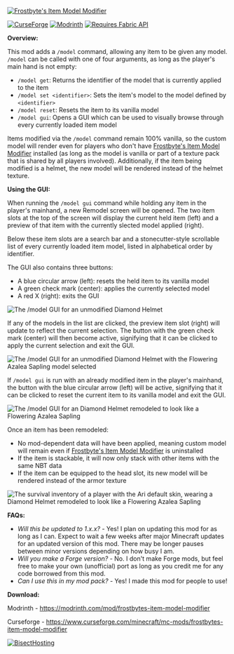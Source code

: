 [![Frostbyte's Item Model Modifier](https://github.com/user-attachments/assets/692713b2-8f4d-453a-b929-ac620778a534)](https://github.com/FrostbyteGames1/Frostbytes-Item-Model-Modifier)

[![CurseForge](https://cf.way2muchnoise.eu/short_------_downloads.svg)](https://www.curseforge.com/minecraft/mc-mods/frostbytes-item-model-modifier)
[![Modrinth](https://img.shields.io/modrinth/dt/--------?color=00AF5C&label=downloads&logo=modrinth)](https://modrinth.com/mod/frostbytes-item-model-modifier)
[![Requires Fabric API](https://img.shields.io/badge/Requires-Fabric%20API-dbd0b4?logo=data%3Aimage%2Fpng%3Bbase64%2CiVBORw0KGgoAAAANSUhEUgAAAfQAAAH0BAMAAAA5%2BMK5AAAAGFBMVEUAAADb0LTGvKW8spyuppSakn6Aem04NCogwuCRAAAAAXRSTlMAQObYZgAAAo1JREFUeNrt2zFOw0AQhlF3rg0FNbkBSpEakSMQcQPqBITm%2BnRIM4VHVkDG8L56m7ftvztIkiRJkiRJkiRJkrTJxsid0dHR0dHR0dHR0dHR0dHR0dHR0dHR0dHR0dHR0dHR0Ychcpcpdxc5dHR0dHR0dHR0dHR0dHR0dHR0dHR0dHR0dHR0dHT0r952ufspF7kzOjo6Ojo6Ojo6Ojo6Ojo6Ojo6Ojo6Ojo6Ojo6Ovpfpo%2BRa%2Fb0932uOY6Ojo6Ojo6Ojo6Ojo6Ojo6Ojo6Ojo6Ojo6Ojo6OvmF6P6BPpca2zz1MuSiho6Ojo6Ojo6Ojo6Ojo6Ojo6Ojo6Ojo6Ojo6Ojo6P%2FUnqUGlvzX73WvDyI%2Bc7o6Ojo6Ojo6Ojo6Ojo6Ojo6Ojo6Ojo6Ojo6Ojo6OvSx0q9qpvdfIV6iNxrCR0dHR0dHR0dHR0dHR0dHR0dHR0dHR0dHR0dHR19ZXrkLlcM6H23xdrQa0MJHR0dHR0dHR0dHR0dHR0dHR0dHR0dHR0dHR0dHf2H6WPkjrnHbx3Q7xv6wsEcHR0dHR0dHR0dHR0dHR0dHR0dHR0dHR0dHR0dHR19Lfop93zMTcvaL3s7MJTQ0dHR0dHR0dHR0dHR0dHR0dHR0dHR0dHR0dHR0Vv6qkXu45Q7lpbRD82Ajo6Ojo6Ojo6Ojo6Ojo6Ojo6Ojo6Ojo6Ojo6Ojo6%2BHfry%2Bb1exVOxdlR0dHR0dHR0dHR0dHR0dHR0dHR0dHR0dHR0dHR09Ja%2B4WL%2BKl4ih46Ojo6Ojo6Ojo6Ojo6Ojo6Ojo6Ojo6Ojo6Ojo6O%2Fi%2FptZhvKKGjo6Ojo6Ojo6Ojo6Ojo6Ojo6Ojo6Ojo6Ojo6Ojt3RJkiRJkiRJkiRJkjbRJ0KLYiuU9T5SAAAAAElFTkSuQmCC)](https://modrinth.com/mod/fabric-api)

**Overview:**

This mod adds a ```/model``` command, allowing any item to be given any model. ```/model``` can be called with one of four arguments, as long as the player's main hand is not empty:
- ```/model get```: Returns the identifier of the model that is currently applied to the item
- ```/model set <identifier>```: Sets the item's model to the model defined by ```<identifier>```
- ```/model reset```: Resets the item to its vanilla model
- ```/model gui```: Opens a GUI which can be used to visually browse through every currently loaded item model

Items modified via the ```/model``` command remain 100% vanilla, so the custom model will render even for players who don't have [Frostbyte's Item Model Modifier](https://github.com/FrostbyteGames1/Frostbytes-Item-Model-Modifier) installed (as long as the model is vanilla or part of a texture pack that is shared by all players involved). Additionally, if the item being modified is a helmet, the new model will be rendered instead of the helmet texture.

**Using the GUI:**

When running the ```/model gui``` command while holding any item in the player's mainhand, a new Remodel screen will be opened. The two item slots at the top of the screen will display the current held item (left) and a preview of that item with the currently slected model applied (right).

Below these item slots are a search bar and a stonecutter-style scrollable list of every currently loaded item model, listed in alphabetical order by identifier.

The GUI also contains three buttons:
- A blue circular arrow (left): resets the held item to its vanilla model
- A green check mark (center): applies the currently selected model
- A red X (right): exits the GUI

![The /model GUI for an unmodified Diamond Helmet](https://github.com/user-attachments/assets/b3bcdda5-6f3a-4573-a684-e9239cee66fc)

If any of the models in the list are clicked, the preview item slot (right) will update to reflect the current selection. The button with the green check mark (center) will then become active, signifying that it can be clicked to apply the current selection and exit the GUI.

![The /model GUI for an unmodified Diamond Helmet with the Flowering Azalea Sapling model selected](https://github.com/user-attachments/assets/584f1183-77d9-4140-9bda-32bf26c663be)

If ```/model gui``` is run with an already modified item in the player's mainhand, the button with the blue circular arrow (left) will be active, signifying that it can be clicked to reset the current item to its vanilla model and exit the GUI.

![The /model GUI for an Diamond Helmet remodeled to look like a Flowering Azalea Sapling](https://github.com/user-attachments/assets/78f99b5b-2e34-4980-acda-5daca29d4382)

Once an item has been remodeled:
- No mod-dependent data will have been applied, meaning custom model will remain even if [Frostbyte's Item Model Modifier](https://github.com/FrostbyteGames1/Frostbytes-Item-Model-Modifier) is uninstalled 
- If the item is stackable, it will now only stack with other items with the same NBT data
- If the item can be equipped to the head slot, its new model will be rendered instead of the armor texture

![The survival inventory of a player with the Ari default skin, wearing a Diamond Helmet remodeled to look like a Flowering Azalea Sapling](https://github.com/user-attachments/assets/f3e8cae3-f5d9-49be-8f60-c589163921af)

**FAQs:**

- *Will this be updated to 1.x.x?* - Yes! I plan on updating this mod for as long as I can. Expect to wait a few weeks after major Minecraft updates for an updated version of this mod. There may be longer pauses between minor versions depending on how busy I am.
- *Will you make a Forge version?* - No. I don't make Forge mods, but feel free to make your own (unofficial) port as long as you credit me for any code borrowed from this mod.
- *Can I use this in my mod pack?* - Yes! I made this mod for people to use!

**Download:**

Modrinth - https://modrinth.com/mod/frostbytes-item-model-modifier

Curseforge - https://www.curseforge.com/minecraft/mc-mods/frostbytes-item-model-modifier

[![BisectHosting](https://www.bisecthosting.com/partners/custom-banners/92987bf2-5957-4acb-8dd9-0fadd0fdd7e4.webp)](https://www.bisecthosting.com/frostbyte)
